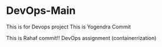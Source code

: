 # DevOps-Main
This is for Devops project
This is Yogendra Commit


This is Rahaf commit!!
DevOps assignment (containerrization)